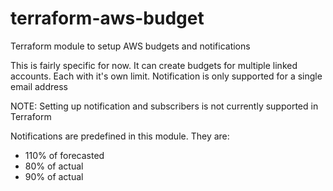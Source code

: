 # terraform-aws-budget

Terraform module to setup AWS budgets and notifications

This is fairly specific for now. It can create budgets for multiple linked accounts. Each with it's own limit.
Notification is only supported for a single email address

NOTE: Setting up notification and subscribers is not currently supported in Terraform

Notifications are predefined in this module. They are:
- 110% of forecasted
- 80% of actual
- 90% of actual
